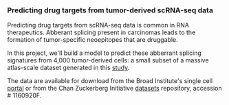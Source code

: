 ### Predicting drug targets from tumor-derived scRNA-seq data

Predicting drug targets from scRNA-seq data is common in RNA therapeutics. Abberant splicing present in carcinomas leads to the formation of tumor-specific neoepitopes that are druggable.

In this project, we'll build a model to predict these abberrant splicing signatures from 4,000 tumor-derived cells: a small subset of a massive atlas-scale dataset generated in this [study](https://www.nature.com/articles/s41588-021-00911-1#data-availability).

The data are available for download from the Broad Institute's single cell [portal](https://singlecell.broadinstitute.org/single_cell/study/SCP1039/a-single-cell-and-spatially-resolved-atlas-of-human-breast-cancers#study-download) or from the Chan Zuckerberg Initiative [datasets](https://cellxgene.cziscience.com/datasets) repository, accession # 1160920F.